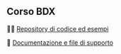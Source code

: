 ## Corso BDX

👩‍💻 [Repository di codice ed esempi](https://github.com/orgs/corso-bdx/repositories?language=&q=&sort=name&type=public)

📄 [Documentazione e file di supporto](https://github.com/corso-bdx/documents)
